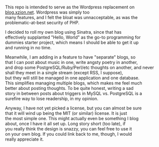 This repo is intended to serve as the Wordpress replacement on  
[blog.xzion.net](http://blog.xzion.net/). Wordpress was simply too  
many features, and I felt the bloat was unnacceptable, as was the  
problematic-at-best security of PHP.

I decided to roll my own blog using Sinatra, since that has  
effectively supplanted "Hello, World" as the go-to programming for  
dummies starter project, which means I should be able to get it up  
and running in no time.

Meanwhile, I am adding in a feature to have "separate" blogs, so  
that I can post about music in one, write angsty poetry in another,  
and drop some PostgreSQL/Ruby/Perl/etc thoughts on another, and
never shall they meet in a single stream (except RSS, I suppose),  
but they will still be managed in one application and one database.  
This simplifies managing multiple blogs, which makes me feel much  
better about posting thoughts. To be quite honest, writing a sad  
story in between posts about triggers in MySQL vs. PostgreSQL is a  
surefire way to lose readership, in my opinion.

Anyway, I have not yet picked a license, but you can almost be sure  
that it will wind up being the MIT (or similar) license. It is just  
the most simple one. This might actually even be something I blog  
about, once I have it all set up. Long story short (too late), if  
you really think the design is snazzy, you can feel free to use it  
on your own blog. If you could link back to me, though, I would  
really appreciate it.
